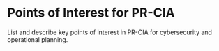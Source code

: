 # Points of Interest for PR-CIA

List and describe key points of interest in PR-CIA for cybersecurity and operational planning.
